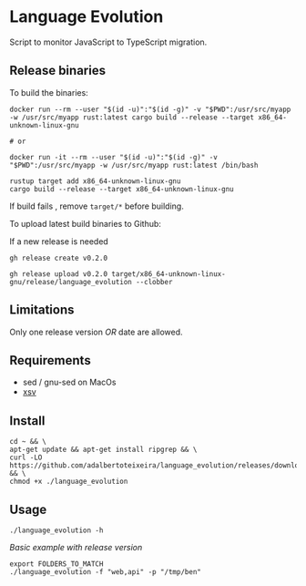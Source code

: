 # Language Evolution

Script to monitor JavaScript to TypeScript migration.

## Release binaries

To build the binaries:

```
docker run --rm --user "$(id -u)":"$(id -g)" -v "$PWD":/usr/src/myapp -w /usr/src/myapp rust:latest cargo build --release --target x86_64-unknown-linux-gnu

# or 

docker run -it --rm --user "$(id -u)":"$(id -g)" -v "$PWD":/usr/src/myapp -w /usr/src/myapp rust:latest /bin/bash

rustup target add x86_64-unknown-linux-gnu
cargo build --release --target x86_64-unknown-linux-gnu
```

If build fails , remove `target/*` before building.

To upload latest build binaries to Github:

If a new release is needed
```
gh release create v0.2.0
```

```
gh release upload v0.2.0 target/x86_64-unknown-linux-gnu/release/language_evolution --clobber
```

## Limitations
Only one release version _OR_ date are allowed.

## Requirements
- sed / gnu-sed on MacOs
- [xsv](https://github.com/BurntSushi/xsv)

## Install
```
cd ~ && \
apt-get update && apt-get install ripgrep && \
curl -LO https://github.com/adalbertoteixeira/language_evolution/releases/download/v0.2.0/language_evolution && \
chmod +x ./language_evolution
```

## Usage

```
./language_evolution -h 
```

*Basic example with release version*
```
export FOLDERS_TO_MATCH
./language_evolution -f "web,api" -p "/tmp/ben"
```
